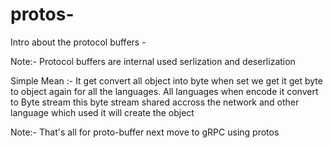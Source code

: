 # protos-
Intro about the protocol buffers -


Note:- 
Protocol buffers are internal used serlization and deserlization




Simple Mean :- It get convert all object into byte when set we get it get byte to object again for all the languages.
All languages when encode it convert to Byte stream this byte stream shared accross the network and other language which used it will create the object





Note:- That's all for proto-buffer next move to gRPC using protos
